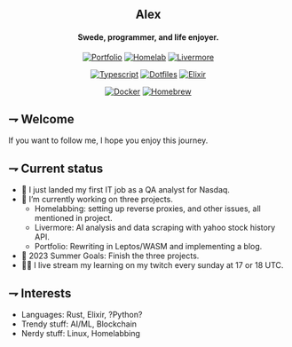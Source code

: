<div align="center">

## Alex
#### Swede, programmer, and life enjoyer.

[![Portfolio](https://img.shields.io/badge/Portfolio_(offline)-654ff0.svg?style=for-the-badge&logoColor=white&logo=webassembly)][Portfolio]
[![Homelab](https://img.shields.io/badge/homelab-41BDF5.svg?style=for-the-badge&logoColor=white&logo=homeassistant)][Homelab]
[![Livermore](https://img.shields.io/badge/livermore-orange.svg?style=for-the-badge&logoColor=white&logo=rust)][Livermore] 
 
[![Typescript](https://img.shields.io/badge/II1302-3178C6.svg?style=for-the-badge&logoColor=white&logo=typescript)][Typescript]
[![Dotfiles](https://img.shields.io/badge/dotfiles-181717.svg?style=for-the-badge&logoColor=white&logo=git)][Dotfiles]
[![Elixir](https://img.shields.io/badge/ID1019-4B275F.svg?style=for-the-badge&logoColor=white&logo=elixir)][Elixir]
 
[![Docker](https://img.shields.io/badge/Steam_headless-2496ed.svg?style=for-the-badge&logoColor=white&logo=docker)][Docker]
[![Homebrew](https://img.shields.io/badge/Personal_tap-white.svg?style=for-the-badge&logoColor=FBB040&logo=homebrew)][Homebrew]

[Portfolio]: https://github.com/21st-centuryman/21st-centuryman/tree/main/website
[Homelab]: https://github.com/21st-centuryman/Homelab
[Livermore]: https://github.com/21st-centuryman/Livermore

[Rust]: https://github.com/21st-centuryman/Livermore-fetch
[Dotfiles]: https://github.com/21st-centuryman/dotfiles
[Elixir]: https://github.com/21st-centuryman/ID1019
 
[Docker]: https://github.com/21st-centuryman/docker-steam-headless
[Homebrew]: https://github.com/21st-centuryman/homebrew-21st
[Typescript]: https://github.com/21st-centuryman/II1302

</div>

## ⇁  Welcome
If you want to follow me, I hope you enjoy this journey.

## ⇁  Current status
- 🔭 I just landed my first IT job as a QA analyst for Nasdaq.
- 🌱 I’m currently working on three projects.
  - Homelabbing: setting up reverse proxies, and other issues, all mentioned in project.
  - Livermore: AI analysis and data scraping with yahoo stock history API.
  - Portfolio: Rewriting in Leptos/WASM and implementing a blog.
- 🥅 2023 Summer Goals: Finish the three projects.
- 👨‍💻 I live stream my learning on my twitch every sunday at 17 or 18 UTC.

## ⇁  Interests
- Languages: Rust, Elixir, ?Python?
- Trendy stuff: AI/ML, Blockchain
- Nerdy stuff: Linux, Homelabbing
